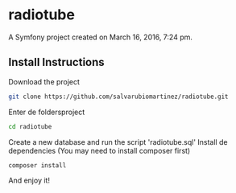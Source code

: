 # radiotube

A Symfony project created on March 16, 2016, 7:24 pm.

## Install Instructions

Download the project

```sh
git clone https://github.com/salvarubiomartinez/radiotube.git
```

Enter de foldersproject
```sh
cd radiotube
```

Create a new database and run the script 'radiotube.sql'
Install de dependencies (You may need to install composer first)

```sh
composer install
```

And enjoy it!
